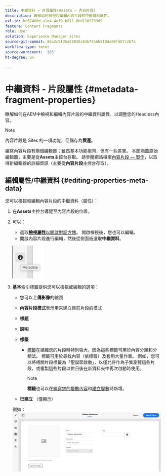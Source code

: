 ```yaml
---
title: 中繼資料 — 片段屬性(Assets — 內容片段)
description: 瞭解如何檢視和編輯內容片段的中繼資料屬性。
exl-id: bc67480d-a1e4-4ef9-b811-8bd110f70369
feature: Content Fragments
role: User
solution: Experience Manager Sites
source-git-commit: 86a2c5f35d82010c84b74b6b5f0da09fd87c2b7a
workflow-type: tm+mt
source-wordcount: '285'
ht-degree: 6%

---
```


# 中繼資料 - 片段屬性 {#metadata-fragment-properties}

瞭解如何在AEM中檢視和編輯內容片段的中繼資料屬性，以調整您的Headless內容。

>[!NOTE]
>
>內容片段是 Sites 的一項功能，但儲存為&#x200B;**資產**。
>
>編寫內容片段有兩個編輯器；雖然基本功能相同，但有一些差異。 本節涵蓋原始編輯器，主要是從&#x200B;**Assets**&#x200B;主控台存取。 請參閱網站檔案[內容片段 — 製作](/help/sites-cloud/administering/content-fragments/authoring.md)，以取得新編輯器的詳細資訊（主要從&#x200B;**內容片段**&#x200B;主控台存取）。

## 編輯屬性/中繼資料 {#editing-properties-meta-data}

您可以檢視和編輯內容片段的中繼資料（屬性）：

1. 在&#x200B;**Assets**&#x200B;主控台導覽至內容片段的位置。
2. 可以：

   * 選取&#x200B;[**檢視屬性**&#x200B;以開啟對話方塊](/help/assets/manage-digital-assets.md#editing-properties)。 開啟檢視後，您也可以編輯。
   * 開啟內容片段進行編輯，然後從側面板選取&#x200B;**中繼資料**。

   ![側面板中的中繼資料](assets/cfm-metadata-01.png)

3. **基本**&#x200B;索引標籤提供您可以檢視或編輯的選項：

   * 您可以&#x200B;**上傳影像**&#x200B;的縮圖
   * **內容片段模式**&#x200B;表示用來建立目前片段的模式
   * **標題**
   * **說明**
   * **標籤**
      * [標籤](/help/sites-cloud/authoring/sites-console/tags.md)在組織您的片段時特別強大，因為這些標籤可用於內容分類和分類法。 標籤可用於尋找內容（依標籤）及套用大量作業。
例如，您可以將相關片段標籤為「聖誕節啟動」，以僅允許作為子集瀏覽這些片段，或複製這些片段以供日後在新資料夾中再次啟動時使用。

        >[!NOTE]
        >
        >**標籤**&#x200B;也可以在[編寫您的變數內容](/help/assets/content-fragments/content-fragments-variations.md#authoring-your-content)和[建立變數](/help/assets/content-fragments/content-fragments-variations.md#creating-a-variation)時新增。

   * **已建立** （僅顯示）

   例如：
   ![中繼資料範例](assets/cfm-metadata-02.png)
